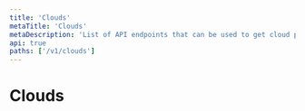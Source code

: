 ```yaml
---
title: 'Clouds'
metaTitle: 'Clouds'
metaDescription: 'List of API endpoints that can be used to get cloud properties to be used in cloud configurations'
api: true
paths: ['/v1/clouds']
---
```


# Clouds
